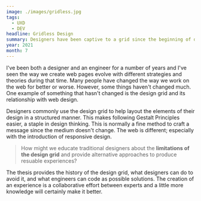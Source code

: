```yaml
---
image: ./images/gridless.jpg
tags: 
  - UXD
  - DEV
headline: Gridless Design
summary: Designers have been captive to a grid since the beginning of design. This thesis explores the possibilities of escaping from this ancient requirement and considers new techniques when preparing layouts for emerging technologies.
year: 2021
month: 7
---
```

I've been both a designer and an engineer for a number of years and I've seen the way we create web pages evolve with different strategies and theories during that time. Many people have changed the way we work on the web for better or worse. However, some things haven't changed much. One example of something that hasn't changed is the design grid and its relationship with web design.

Designers commonly use the design grid to help layout the elements of their design in a structured manner. This makes following Gestalt Principles easier, a staple in design thinking. This is normally a fine method to craft a message since the medium doesn't change. The web is different; especially with the introduction of responsive design.

> How might we educate traditional designers about the **limitations of the design grid** and provide alternative approaches to produce resuable experiences?

The thesis provides the history of the design grid, what designers can do to avoid it, and what engineers can code as possible solutions. The creation of an experience is a collaborative effort between experts and a little more knowledge will certainly make it better.